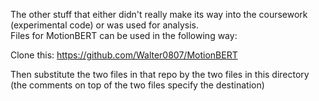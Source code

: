 The other stuff that either didn't really make its way into the coursework (experimental code) or was used for analysis.   
Files for MotionBERT can be used in the following way: 


Clone this:
https://github.com/Walter0807/MotionBERT

Then substitute the two files in that repo by the two files in this directory (the comments on top of the two files specify the destination)
